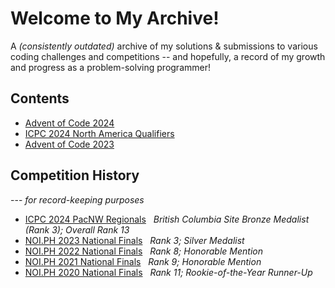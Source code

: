 # Welcome to My Archive!
A *(consistently outdated)* archive of my solutions & submissions to various coding challenges and competitions -- and hopefully, a record of my growth and progress as a problem-solving programmer!


## Contents
* [Advent of Code 2024](https://adventofcode.com/2024)
* [ICPC 2024 North America Qualifiers](https://naq24.kattis.com/contests/naq24/standings/6654)
* [Advent of Code 2023](https://adventofcode.com/2023)

## Competition History
--- *for record-keeping purposes*
* [ICPC 2024 PacNW Regionals](https://icpc.global/regionals/finder/PacNW-2025/standings) &nbsp;  *British Columbia Site Bronze Medalist (Rank 3); Overall Rank 13*
* [NOI.PH 2023 National Finals](https://noi.ph/2023-national-finals/) &nbsp;  *Rank 3; Silver Medalist*
* [NOI.PH 2022 National Finals](https://noi.ph/2022-national-finals/) &nbsp;  *Rank 8; Honorable Mention*
* [NOI.PH 2021 National Finals](https://noi.ph/2021-national-finals/) &nbsp;  *Rank 9; Honorable Mention*
* [NOI.PH 2020 National Finals](https://noi.ph/2020-national-finals/) &nbsp;  *Rank 11; Rookie-of-the-Year Runner-Up*